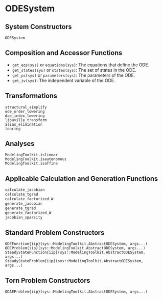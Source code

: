 # ODESystem

## System Constructors

```@docs
ODESystem
```

## Composition and Accessor Functions

- `get_eqs(sys)` or `equations(sys)`: The equations that define the ODE.
- `get_states(sys)` or `states(sys)`: The set of states in the ODE.
- `get_ps(sys)` or `parameters(sys)`: The parameters of the ODE.
- `get_iv(sys)`: The independent variable of the ODE.

## Transformations

```@docs
structural_simplify
ode_order_lowering
dae_index_lowering
liouville_transform
alias_elimination
tearing
```

## Analyses

```@docs
ModelingToolkit.islinear
ModelingToolkit.isautonomous
ModelingToolkit.isaffine
```

## Applicable Calculation and Generation Functions

```julia
calculate_jacobian
calculate_tgrad
calculate_factorized_W
generate_jacobian
generate_tgrad
generate_factorized_W
jacobian_sparsity
```

## Standard Problem Constructors

```@docs
ODEFunction{iip}(sys::ModelingToolkit.AbstractODESystem, args...)
ODEProblem{iip}(sys::ModelingToolkit.AbstractODESystem, args...)
SteadyStateFunction{iip}(sys::ModelingToolkit.AbstractODESystem, args...)
SteadyStateProblem{iip}(sys::ModelingToolkit.AbstractODESystem, args...)
```

## Torn Problem Constructors

```@docs
ODAEProblem{iip}(sys::ModelingToolkit.AbstractODESystem, args...)
```
